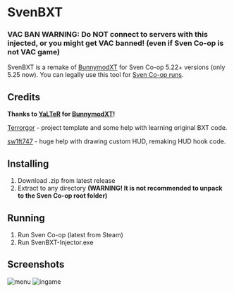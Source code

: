# SvenBXT

### VAC BAN WARNING: Do NOT connect to servers with this injected, or you might get VAC banned! (even if Sven Co-op is not VAC game)

SvenBXT is a remake of [BunnymodXT](https://github.com/YaLTeR/BunnymodXT) for Sven Co-op 5.22+ versions (only 5.25 now).
You can legally use this tool for [Sven Co-op runs](https://www.speedrun.com/sven_coop).

## Credits
**Thanks to [YaLTeR](https://github.com/YaLTeR) for [BunnymodXT](https://github.com/YaLTeR/BunnymodXT)!**

[Terrorgor](https://github.com/Terrorgor) - project template and some help with learning original BXT code.

[sw1ft747](https://github.com/sw1ft747) - huge help with drawing custom HUD, remaking HUD hook code.

## Installing

 1. Download .zip from latest release
 2. Extract to any directory **(WARNING! It is not recommended to unpack to the Sven Co-op root folder)**
 
## Running

 1. Run Sven Co-op (latest from Steam)
 2. Run SvenBXT-Injector.exe

## Screenshots
![menu](https://user-images.githubusercontent.com/51358194/204095358-7353d010-d429-4ab9-9345-55c803dc1bc8.png)
![ingame](https://user-images.githubusercontent.com/51358194/204095567-5f036009-8fbe-4a33-81eb-c0115164421d.png)
